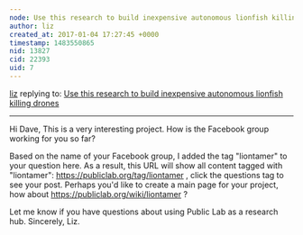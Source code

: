 ```yaml
---
node: Use this research to build inexpensive autonomous lionfish killing drones
author: liz
created_at: 2017-01-04 17:27:45 +0000
timestamp: 1483550865
nid: 13827
cid: 22393
uid: 7
---
```




[liz](../profile/liz) replying to: [Use this research to build inexpensive autonomous lionfish killing drones](../notes/DavesPlanet/12-31-2016/use-this-research-to-build-inexpensive-autonomous-lionfish-killing-drones)

----
Hi Dave, 
This is a very interesting project. How is the Facebook group working for you so far?  

Based on the name of your Facebook group, I added the tag "liontamer" to your question here. As a result, this URL will show all content tagged with "liontamer": https://publiclab.org/tag/liontamer , click the questions tag to see your post. Perhaps you'd like to create a main page for your project, how about https://publiclab.org/wiki/liontamer ? 

Let me know if you have questions about using Public Lab as a research hub. Sincerely, Liz. 